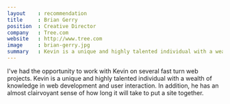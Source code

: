 ```yaml
---
layout    : recommendation
title     : Brian Gerry
position  : Creative Director
company   : Tree.com
website   : http://www.tree.com
image     : brian-gerry.jpg
summary   : Kevin is a unique and highly talented individual with a wealth of knowledge in web development and user interaction. In addition, he has an almost clairvoyant sense of how long it will take to put a site together.
---
```


I've had the opportunity to work with Kevin on several fast turn web projects. Kevin is a unique and highly talented individual with a wealth of knowledge in web development and user interaction. In addition, he has an almost clairvoyant sense of how long it will take to put a site together.